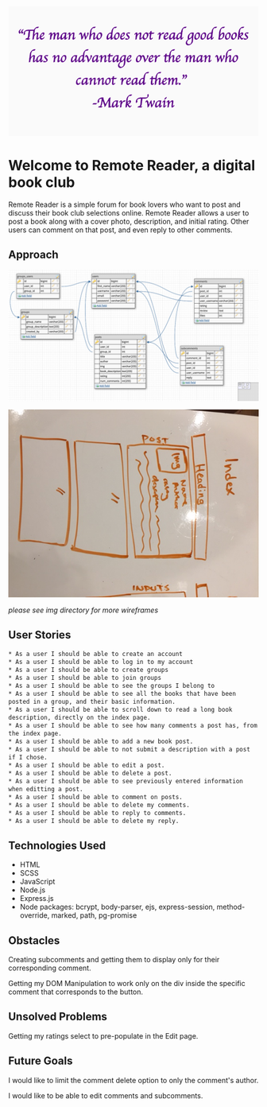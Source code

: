 ![alt-text](public/img/quote.png)

# Welcome to Remote Reader, a digital book club

Remote Reader is a simple forum for book lovers who want to post and discuss their book club selections online. Remote Reader allows a user to post a book along with a cover photo, description, and initial rating. Other users can comment on that post, and even reply to other comments. 


## Approach 

![alt-text](public/img/remoteread-schema.png)

![alt-text](public/img/remoteread-wireframes/image1.JPG)

*please see img directory for more wireframes*


## User Stories
    * As a user I should be able to create an account
    * As a user I should be able to log in to my account
    * As a user I should be able to create groups
    * As a user I should be able to join groups
    * As a user I should be able to see the groups I belong to
    * As a user I should be able to see all the books that have been posted in a group, and their basic information.
    * As a user I should be able to scroll down to read a long book description, directly on the index page. 
    * As a user I should be able to see how many comments a post has, from the index page.
    * As a user I should be able to add a new book post. 
    * As a user I should be able to not submit a description with a post if I chose. 
    * As a user I should be able to edit a post. 
    * As a user I should be able to delete a post. 
    * As a user I should be able to see previously entered information when editting a post. 
    * As a user I should be able to comment on posts. 
    * As a user I should be able to delete my comments. 
    * As a user I should be able to reply to comments. 
    * As a user I should be able to delete my reply. 

## Technologies Used

* HTML
* SCSS
* JavaScript
* Node.js
* Express.js
* Node packages: bcrypt, body-parser, ejs, express-session, method-override, marked, path, pg-promise

## Obstacles 

Creating subcomments and getting them to display only for their corresponding comment. 

Getting my DOM Manipulation to work only on the div inside the specific comment that corresponds to the button. 

## Unsolved Problems 

Getting my ratings select to pre-populate in the Edit page. 

## Future Goals

I would like to limit the comment delete option to only the comment's author. 

I would like to be able to edit comments and subcomments. 






